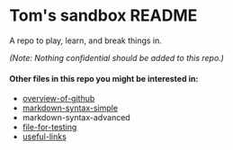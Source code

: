 # Tom's sandbox README
A repo to play, learn, and break things in.

*(Note: Nothing confidential should be added to this repo.)*

#### Other files in this repo you might be interested in:

  * [overview-of-github](overview-of-github.md)
  * [markdown-syntax-simple](markdown-syntax-simple.md)
  * markdown-syntax-advanced
  * [file-for-testing](file-for-testing.md) 
  * [useful-links](useful-links.md)
